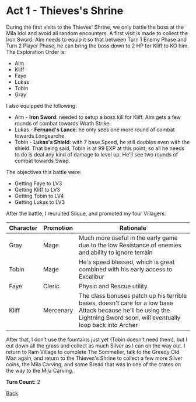 # Act 1 - Thieves's Shrine

During the first visits to the Thieves' Shrine, we only battle the boss at the Mila Idol and avoid all random encounters. A first visit is made to collect the Iron Sword. Alm needs to equip it so that between Turn 1 Enemy Phase and Turn 2 Player Phase, he can bring the boss down to 2 HP for Kliff to KO him. The Exploration Order is:

- Alm
- Kliff
- Faye
- Lukas
- Tobin
- Gray

I also equipped the following:

- Alm - **Iron Sword**: needed to setup a boss kill for Kliff. Alm gets a few rounds of combat towards Wrath Strike.
- Lukas - **Fernand's Lance**: he only sees one more round of combat towards Longearche.
- Tobin - **Lukas's Shield**: with 7 base Speed, he still doubles even with the shield. That being said, Tobin is at 99 EXP at this point, so all he needs to do is deal any kind of damage to level up. He'll see two rounds of combat towards Swap.

The objectives this battle were:

- Getting Faye to LV3
- Getting Kliff to LV3
- Getting Tobin to LV4
- Getting Lukas to LV3

After the battle, I recruited Silque, and promoted my four Villagers:

| Character | Promotion | Rationale                                                                                                                                                                |
| --------- | --------- | ------------------------------------------------------------------------------------------------------------------------------------------------------------------------ |
| Gray      | Mage      | Much more useful in the early game due to the low Resistance of enemies and ability to ignore terrain                                                                    |
| Tobin     | Mage      | He's speed blessed, which is great combined with his early access to Excalibur                                                                                           |
| Faye      | Cleric    | Physic and Rescue utility                                                                                                                                                |
| Kliff     | Mercenary | The class bonuses patch up his terrible bases, doesn't care for a low base Attack because he'll be using the Lightning Sword soon, will eventually loop back into Archer |

After that, I don't use the fountains just yet (Tobin doesn't need them), but I cut down all the grass and collect as much Silver as I can on the way out. I return to Ram Village to complete The Sommelier, talk to the Greedy Old Man again, and return to the Thieves's Shrine to collect a few more Silver coins, the Mila Carving, and some Bread that was in one of the crates on the way to the Mila Carving.

**Turn Count:** 2

[Back](README.md)
